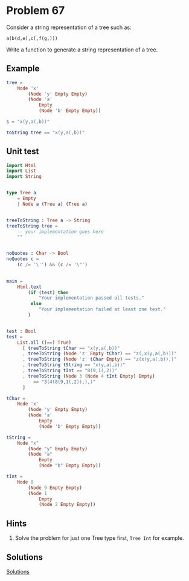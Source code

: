 # Problem 67
Consider a string representation of a tree such as:

```
a(b(d,e),c(,f(g,)))
```

Write a function to generate a string representation of a tree. 

## Example
```elm
tree = 
    Node 'x' 
        (Node 'y' Empty Empty) 
        (Node 'a' 
            Empty 
            (Node 'b' Empty Empty))

s = "x(y,a(,b))"

toString tree == "x(y,a(,b))" 
```

## Unit test

```elm
import Html
import List
import String


type Tree a
    = Empty
    | Node a (Tree a) (Tree a)


treeToString : Tree a -> String
treeToString tree =
    -- your implementation goes here
    ""


noQuotes : Char -> Bool
noQuotes c = 
    (c /= '\'') && (c /= '\"')
    

main =
    Html.text
        (if (test) then
            "Your implementation passed all tests."
         else
            "Your implementation failed at least one test."
        )


test : Bool
test =
    List.all ((==) True)
      [ treeToString tChar == "x(y,a(,b))" 
      , treeToString (Node 'z' Empty tChar) == "z(,x(y,a(,b)))" 
      , treeToString (Node 'z' tChar Empty) == "z(x(y,a(,b)),)" 
      , treeToString tString == "x(y,a(,b))" 
      , treeToString tInt == "8(9,1(,2))"
      , treeToString (Node 3 (Node 4 tInt Empty) Empty) 
          == "3(4(8(9,1(,2)),),)"
      ]

tChar = 
    Node 'x' 
        (Node 'y' Empty Empty) 
        (Node 'a' 
            Empty 
            (Node 'b' Empty Empty))

tString = 
    Node "x" 
        (Node "y" Empty Empty) 
        (Node "a" 
            Empty 
            (Node "b" Empty Empty))

tInt = 
    Node 8 
        (Node 9 Empty Empty) 
        (Node 1 
            Empty 
            (Node 2 Empty Empty))

```

## Hints
1. Solve the problem for just one Tree type first, ```Tree Int``` for example. 


## Solutions
[Solutions](../s/s67a.md)
